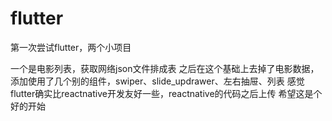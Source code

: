 # flutter
第一次尝试flutter，两个小项目

一个是电影列表，获取网络json文件排成表
之后在这个基础上去掉了电影数据，添加使用了几个别的组件，swiper、slide_updrawer、左右抽屉、列表
感觉flutter确实比reactnative开发友好一些，reactnative的代码之后上传
希望这是个好的开始

